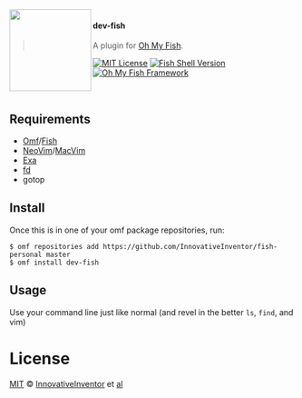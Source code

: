 <img src="https://cdn.rawgit.com/oh-my-fish/oh-my-fish/e4f1c2e0219a17e2c748b824004c8d0b38055c16/docs/logo.svg" align="left" width="144px" height="144px"/>

#### dev-fish
> A plugin for [Oh My Fish][omf-link].

[![MIT License](https://img.shields.io/badge/license-MIT-007EC7.svg?style=flat-square)](/LICENSE)
[![Fish Shell Version](https://img.shields.io/badge/fish-v2.2.0-007EC7.svg?style=flat-square)](https://fishshell.com)
[![Oh My Fish Framework](https://img.shields.io/badge/Oh%20My%20Fish-Framework-007EC7.svg?style=flat-square)](https://www.github.com/oh-my-fish/oh-my-fish)

<br/>

## Requirements
- [Omf](https://github.com/oh-my-fish/oh-my-fish)/[Fish](https://github.com/fish-shell/fish-shell)
- [NeoVim](https://github.com/neovim/neovim)/[MacVim](https://github.com/macvim-dev/macvim)
- [Exa](https://github.com/ogham/exa)
- [fd](https://github.com/sharkdp/fd)
- gotop

## Install
Once this is in one of your omf package repositories, run: 

```fish
$ omf repositories add https://github.com/InnovativeInventor/fish-personal master
$ omf install dev-fish
```

## Usage
Use your command line just like normal (and revel in the better `ls`, `find`, and vim)

# License

[MIT][mit] © [InnovativeInventor][author] et [al][contributors]


[mit]:            https://opensource.org/licenses/MIT
[author]:         https://github.com/{{USER}}
[contributors]:   https://github.com/{{USER}}/plugin-dev-fish/graphs/contributors
[omf-link]:       https://www.github.com/oh-my-fish/oh-my-fish

[license-badge]:  https://img.shields.io/badge/license-MIT-007EC7.svg?style=flat-square
